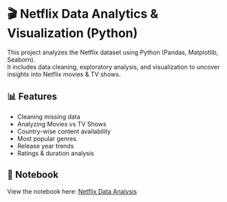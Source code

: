 
# 🎬 Netflix Data Analytics & Visualization (Python)

This project analyzes the Netflix dataset using Python (Pandas, Matplotlib, Seaborn).  
It includes data cleaning, exploratory analysis, and visualization to uncover insights into Netflix movies & TV shows.

## 📊 Features
- Cleaning missing data
- Analyzing Movies vs TV Shows
- Country-wise content availability
- Most popular genres
- Release year trends
- Ratings & duration analysis

## 📎 Notebook
View the notebook here: [Netflix Data Analysis](https://nbviewer.org/github/your-username/Netflix-Data-Analytics/blob/main/Netflix_Data_Analysis.ipynb)
